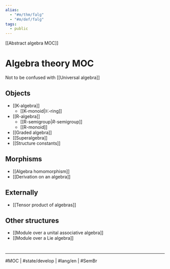 ```yaml
---
alias:
  - "#m/thm/falg"
  - "#m/def/falg"
tags:
  - public
---
```

[[Abstract algebra MOC]]
# Algebra theory MOC

Not to be confused with [[Universal algebra]]

## Objects

- [[K-algebra]]
  - [[K-monoid|$\mathbb K$-ring]]
- [[R-algebra]]
  - [[R-semigroup|$R$-semigroup]]
  - [[R-monoid]]
- [[Graded algebra]]
- [[Superalgebra]]
- [[Structure constants]]

## Morphisms

- [[Algebra homomorphism]]
- [[Derivation on an algebra]]

## Externally

- [[Tensor product of algebras]]

## Other structures

- [[Module over a unital associative algebra]]
- [[Module over a Lie algebra]]

#
---
#MOC | #state/develop | #lang/en | #SemBr